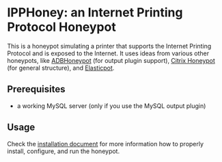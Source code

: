 # IPPHoney: an Internet Printing Protocol Honeypot

This is a honeypot simulating a printer that supports the Internet Printing
Protocol and is exposed to the Internet. It uses ideas from various other
honeypots, like [ADBHoneypot](https://gitlab.com/bontchev/adbhoneypot) (for
output plugin support), [Citrix Honeypot](https://gitlab.com/bontchev/CitrixHoneypot)
(for general structure), and [Elasticpot](https://gitlab.com/bontchev/elasticpot).

## Prerequisites

- a working MySQL server (only if you use the MySQL output plugin)

## Usage

Check the [installation document](docs/INSTALL.md) for more information how to
properly install, configure, and run the honeypot.
